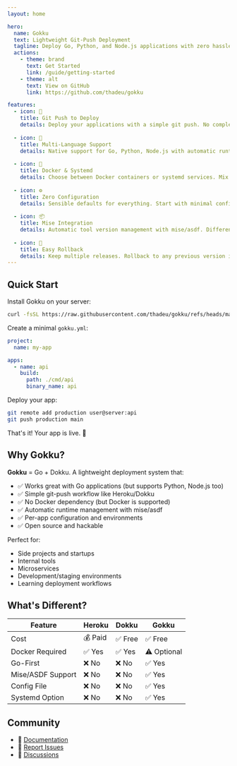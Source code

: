 ```yaml
---
layout: home

hero:
  name: Gokku
  text: Lightweight Git-Push Deployment
  tagline: Deploy Go, Python, and Node.js applications with zero hassle. Like Dokku, but focused on simplicity.
  actions:
    - theme: brand
      text: Get Started
      link: /guide/getting-started
    - theme: alt
      text: View on GitHub
      link: https://github.com/thadeu/gokku

features:
  - icon: 🚀
    title: Git Push to Deploy
    details: Deploy your applications with a simple git push. No complex CI/CD pipelines required.
  
  - icon: 🔧
    title: Multi-Language Support
    details: Native support for Go, Python, Node.js with automatic runtime detection via mise/asdf.
  
  - icon: 🐳
    title: Docker & Systemd
    details: Choose between Docker containers or systemd services. Mix and match per application.
  
  - icon: ⚙️
    title: Zero Configuration
    details: Sensible defaults for everything. Start with minimal config and customize as needed.
  
  - icon: 📦
    title: Mise Integration
    details: Automatic tool version management with mise/asdf. Different versions per app.
  
  - icon: 🔄
    title: Easy Rollback
    details: Keep multiple releases. Rollback to any previous version instantly.
---
```


## Quick Start

Install Gokku on your server:

```bash
curl -fsSL https://raw.githubusercontent.com/thadeu/gokku/refs/heads/main/install | bash
```

Create a minimal `gokku.yml`:

```yaml
project:
  name: my-app

apps:
  - name: api
    build:
      path: ./cmd/api
      binary_name: api
```

Deploy your app:

```bash
git remote add production user@server:api
git push production main
```

That's it! Your app is live. 🎉

## Why Gokku?

**Gokku** = Go + Dokku. A lightweight deployment system that:

- ✅ Works great with Go applications (but supports Python, Node.js too)
- ✅ Simple git-push workflow like Heroku/Dokku
- ✅ No Docker dependency (but Docker is supported)
- ✅ Automatic runtime management with mise/asdf
- ✅ Per-app configuration and environments
- ✅ Open source and hackable

Perfect for:
- Side projects and startups
- Internal tools
- Microservices
- Development/staging environments
- Learning deployment workflows

## What's Different?

| Feature | Heroku | Dokku | Gokku |
|---------|--------|-------|-------|
| Cost | 💰 Paid | ✅ Free | ✅ Free |
| Docker Required | ✅ Yes | ✅ Yes | ⚠️ Optional |
| Go-First | ❌ No | ❌ No | ✅ Yes |
| Mise/ASDF Support | ❌ No | ❌ No | ✅ Yes |
| Config File | ❌ No | ❌ No | ✅ Yes |
| Systemd Option | ❌ No | ❌ No | ✅ Yes |

## Community

- 📖 [Documentation](/)
- 🐛 [Report Issues](https://github.com/thadeu/gokku/issues)
- 💬 [Discussions](https://github.com/thadeu/gokku/discussions)

